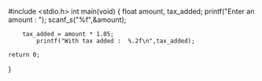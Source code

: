 #include <stdio.h>
int main(void)
{
	float amount, tax_added;
	printf("Enter an amount : ");
	    scanf_s("%f",&amount);
		
		tax_added = amount * 1.05;
			printf("With tax added :  %.2f\n",tax_added);
		
	return 0;
}
